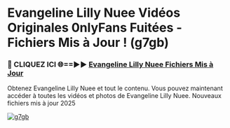 # Evangeline Lilly Nuee Vidéos Originales 0nlyFans Fuitées - Fichiers Mis à Jour ! (g7gb)

<h3>🔴 CLIQUEZ ICI 🌐==►► <a href="https://tinyurl.com/2pmr4ezf" rel="nofollow">Evangeline Lilly Nuee Fichiers Mis à Jour</a></h3>

Obtenez Evangeline Lilly Nuee et tout le contenu. Vous pouvez maintenant accéder à toutes les vidéos et photos de Evangeline Lilly Nuee. Nouveaux fichiers mis à jour 2025

[![g7gb](https://i.imgur.com/6SNvagu.gif)](https://tinyurl.com/2pmr4ezf)
